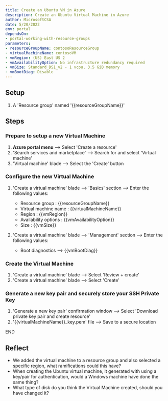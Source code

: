 ```yaml
---
title: Create an Ubuntu VM in Azure
description: Create an Ubuntu Virtual Machine in Azure
author: MicrosoftCSA
date: 5/20/2022
env: portal
dependsOn:
- portal-working-with-resource-groups
parameters:
- resourceGroupName: contosoResourceGroup
- virtualMachineName: contosoVM
- vmRegion: (US) East US 2
- vmAvailabilityOption: No infrastructure redundancy required
- vmSize: Standard_DS1_v2 - 1 vcpu, 3.5 GiB memory
- vmBootDiag: Disable
---
```


## Setup

1. A 'Resource group' named '{{resourceGroupName}}'

## Steps

### Prepare to setup a new Virtual Machine

1. **Azure portal menu** --> Select 'Create a resource'
2. 'Search services and marketplace' --> Search for and select 'Virtual machine'
3. 'Virtual machine' blade --> Select the 'Create' button

### Configure the new Virtual Machine

1. 'Create a virtual machine' blade --> 'Basics' section --> Enter the following values:
   - Resource group : {{resourceGroupName}}
   - Virtual machine name : {{virtualMachineName}}
   - Region : {{vmRegion}}
   - Availability options : {{vmAvailabilityOption}}
   - Size : {{vmSize}}

2. 'Create a virtual machine' blade --> 'Management' section --> Enter the following values:
   - Boot diagnostics --> {{vmBootDiag}}

### Create the Virtual Machine

1. 'Create a virtual machine' blade --> Select 'Review + create'
2. 'Create a virtual machine' blade --> Select 'Create'

### Generate a new key pair and securely store your SSH Private Key

1. 'Generate a new key pair' confirmation window --> Select 'Download private key pair and create resource'
2. '{{virtualMachineName}}_key.pem' file --> Save to a secure location

END

## Reflect

- We added the virtual machine to a resource group and also selected a specific region, what ramifications could this have?
- When creating the Ubuntu virtual machine, it generated with using a key/pair for authentication, would a Windows machine have done the same thing?
- What type of disk do you think the Virtual Machine created, should you have changed it?
